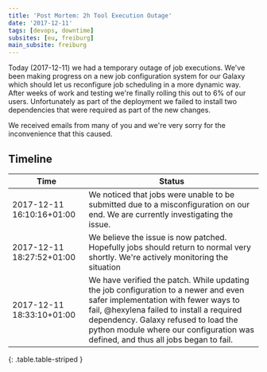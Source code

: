 ```yaml
---
title: 'Post Mortem: 2h Tool Execution Outage'
date: '2017-12-11'
tags: [devops, downtime]
subsites: [eu, freiburg]
main_subsite: freiburg
---
```


Today (2017-12-11) we had a temporary outage of job executions. We've been making progress on a new job configuration system for our Galaxy which should let us reconfigure job scheduling in a more dynamic way. After weeks of work and testing we're finally rolling this out to 6% of our users. Unfortunately as part of the deployment we failed to install two dependencies that were required as part of the new changes.

We received emails from many of you and we're very sorry for the inconvenience that this caused.

## Timeline

Time                      | Status
------------------------- | ------
2017-12-11 16:10:16+01:00 | We noticed that jobs were unable to be submitted due to a misconfiguration on our end. We are currently investigating the issue.
2017-12-11 18:27:52+01:00 | We believe the issue is now patched. Hopefully jobs should return to normal very shortly. We're actively monitoring the situation
2017-12-11 18:33:10+01:00 | We have verified the patch. While updating the job configuration to a newer and even safer implementation with fewer ways to fail, @hexylena failed to install a required dependency. Galaxy refused to load the python module where our configuration was defined, and thus all jobs began to fail.
{: .table.table-striped }

